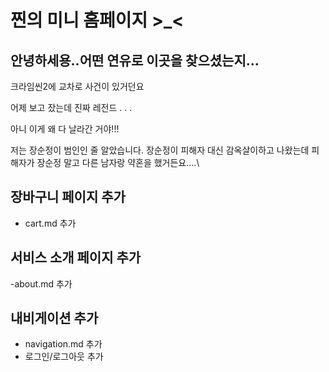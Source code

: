 # 찐의 미니 홈페이지 >_<

## 안녕하세용..어떤 연유로 이곳을 찾으셨는지...

크라임씬2에 교차로 사건이 있거던요

어제 보고 잤는데 진짜 레전드 . . .

아니 이게 왜 다 날라간 거야!!!

저는 장순정이 범인인 줄 알았습니다. 장순정이 피해자 대신 감옥살이하고 나왔는데 피해자가 장순정 말고 다른 남자랑 약혼을 했거든요....\

## 장바구니 페이지 추가
- cart.md 추가

## 서비스 소개 페이지 추가
-about.md 추가

## 내비게이션 추가
- navigation.md 추가
- 로그인/로그아웃 추가